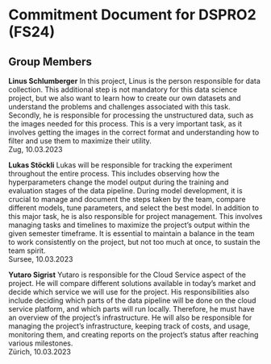 # Commitment Document for DSPRO2 (FS24)

## Group Members

**Linus Schlumberger**
In this project, Linus is the person responsible for data collection. This additional step is not mandatory for this data science project, but we also want to learn how to create our own datasets and understand the problems and challenges associated with this task. Secondly, he is responsible for processing the unstructured data, such as the images needed for this process. This is a very important task, as it involves getting the images in the correct format and understanding how to filter and use them to maximize their utility. 
<br>
Zug, 10.03.2023


**Lukas Stöckli**
Lukas will be responsible for tracking the experiment throughout the entire process. This includes observing how the hyperparameters change the model output during the training and evaluation stages of the data pipeline. During model development, it is crucial to manage and document the steps taken by the team, compare different models, tune parameters, and select the best model. In addition to this major task, he is also responsible for project management. This involves managing tasks and timelines to maximize the project’s output within the given semester timeframe. It is essential to maintain a balance in the team to work consistently on the project, but not too much at once, to sustain the team spirit.
<br>
Sursee, 10.03.2023

**Yutaro Sigrist**
Yutaro is responsible for the Cloud Service aspect of the project. He will compare different solutions available in today’s market and decide which service we will use for the project. His responsibilities also include deciding which parts of the data pipeline will be done on the cloud service platform, and which parts will run locally. Therefore, he must have an overview of the project’s infrastructure. He will also be responsible for managing the project’s infrastructure, keeping track of costs, and usage, monitoring them, and creating reports on the project’s status after reaching various milestones.
<br>
Zürich, 10.03.2023


